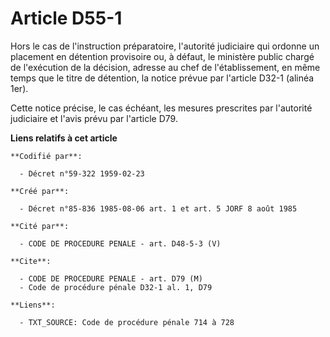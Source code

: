 # Article D55-1

Hors le cas de l'instruction préparatoire, l'autorité judiciaire qui ordonne un placement en détention provisoire ou, à
défaut, le ministère public chargé de l'exécution de la décision, adresse au chef de l'établissement, en même temps que le
titre de détention, la notice prévue par l'article D32-1 (alinéa 1er).

Cette notice précise, le cas échéant, les mesures prescrites par l'autorité judiciaire et l'avis prévu par l'article D79.

**Liens relatifs à cet article**

	**Codifié par**:

	  - Décret n°59-322 1959-02-23

	**Créé par**:

	  - Décret n°85-836 1985-08-06 art. 1 et art. 5 JORF 8 août 1985

	**Cité par**:

	  - CODE DE PROCEDURE PENALE - art. D48-5-3 (V)

	**Cite**:

	  - CODE DE PROCEDURE PENALE - art. D79 (M)
	  - Code de procédure pénale D32-1 al. 1, D79

	**Liens**:

	  - TXT_SOURCE: Code de procédure pénale 714 à 728
